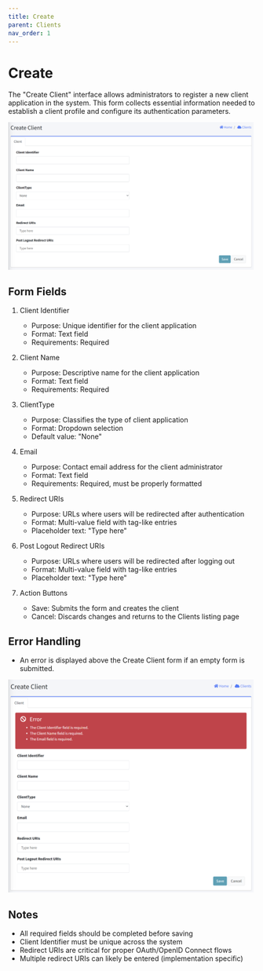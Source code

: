 ```yaml
---
title: Create
parent: Clients
nav_order: 1
---
```


# Create

The "Create Client" interface allows administrators to register a new client application in the system. This form collects essential information needed to establish a client profile and configure its authentication parameters.

<img src="../images/AdminClientCreate.png" alt="Create Client" width="500"/>

## Form Fields
1. Client Identifier
   - Purpose: Unique identifier for the client application
   - Format: Text field
   - Requirements: Required
   
2. Client Name
   - Purpose: Descriptive name for the client application
   - Format: Text field
   - Requirements: Required
   
3. ClientType
   - Purpose: Classifies the type of client application
   - Format: Dropdown selection
   - Default value: "None"

4. Email
   - Purpose: Contact email address for the client administrator
   - Format: Text field
   - Requirements: Required, must be properly formatted

5. Redirect URIs
   - Purpose: URLs where users will be redirected after authentication
   - Format: Multi-value field with tag-like entries
   - Placeholder text: "Type here"
   
6. Post Logout Redirect URIs
   - Purpose: URLs where users will be redirected after logging out
   - Format: Multi-value field with tag-like entries
   - Placeholder text: "Type here"

7. Action Buttons
   - Save: Submits the form and creates the client
   - Cancel: Discards changes and returns to the Clients listing page

## Error Handling
- An error is displayed above the Create Client form if an empty form is submitted.

<img src="../images/AdminClientCreateRequiredError.png" alt="Create client required error" width="500"/>

## Notes
- All required fields should be completed before saving
- Client Identifier must be unique across the system
- Redirect URIs are critical for proper OAuth/OpenID Connect flows
- Multiple redirect URIs can likely be entered (implementation specific)
